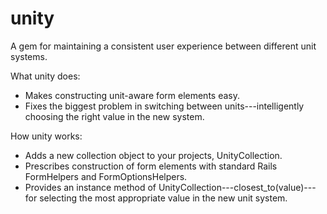 unity
=====

A gem for maintaining a consistent user experience between different unit systems.

What unity does:

* Makes constructing unit-aware form elements easy.
* Fixes the biggest problem in switching between units---intelligently choosing the right value in the new system.

How unity works:

* Adds a new collection object to your projects, UnityCollection.
* Prescribes construction of form elements with standard Rails FormHelpers and FormOptionsHelpers.
* Provides an instance method of UnityCollection---closest_to(value)---for selecting the most appropriate value in the new unit system.